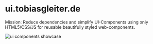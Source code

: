 # ui.tobiasgleiter.de

Mission: Reduce dependencies and simplify UI-Components using only HTML5/CSS/JS for reusable beautifully styled web-components.

![ui components showcase](https://github.com/TobiasGleiter/ui.tobiasgleiter.de/blob/main/img/showcase.png?raw=true)

